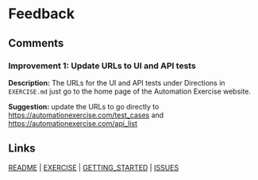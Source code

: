 # Feedback

## Comments

### Improvement 1: Update URLs to UI and API tests

**Description:** The URLs for the UI and API tests under Directions in `EXERCISE.md` just go to the home page of the Automation Exercise website.

**Suggestion:** update the URLs to go directly to https://automationexercise.com/test_cases and https://automationexercise.com/api_list

## Links

[README](README.md) | [EXERCISE](EXERCISE.md) | [GETTING_STARTED](GETTING_STARTED.md) | [ISSUES](ISSUES.md)
